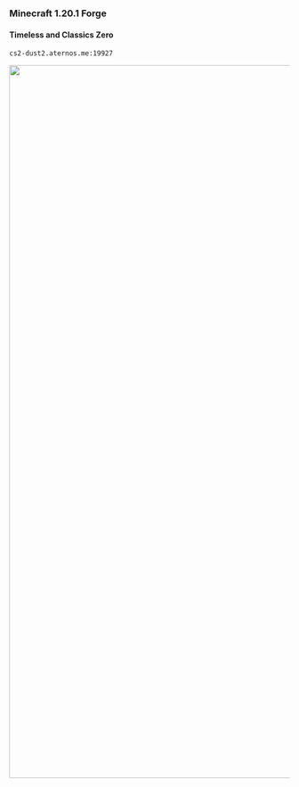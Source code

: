 ### Minecraft 1.20.1 Forge
#### Timeless and Classics Zero
```
cs2-dust2.aternos.me:19927
```

<img width="1280" src="https://github.com/user-attachments/assets/c595aadd-1c13-4329-b7a3-99c64d845640"/>
